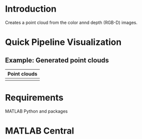 # Introduction
Creates a point cloud from the color annd depth (RGB-D) images.

# Quick Pipeline Visualization
## Example: Generated point clouds
| Point clouds |
| ------------- |
|  |

# Requirements
MATLAB
Python and packages

# MATLAB Central


